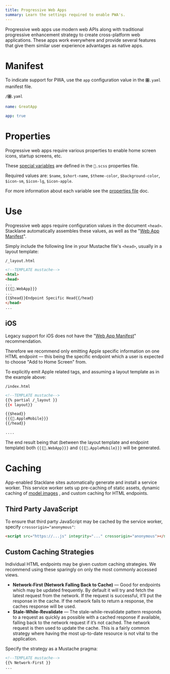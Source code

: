 ```yaml
---
title: Progressive Web Apps
summary: Learn the settings required to enable PWA's.
---
```


Progressive web apps use modern web APIs along with traditional progressive enhancement 
strategy to create cross-platform web applications.
These apps work everywhere and provide several features that 
give them similar user experience advantages as native apps. 

# Manifest

To indicate support for PWA, use the `app` configuration value in the `🎛.yaml` manifest file.

```file-name
/🎛.yaml
```

```yaml
name: GreatApp

app: true
```

# Properties

Progressive web apps require various properties to enable home screen icons, startup screens, etc.

These [special variables](/🗄/Article/settings/properties.md#special) are defined in the `🎨.scss` properties file.  

Required values are: `$name`, `$short-name`, `$theme-color`, `$background-color`, `$icon-sm`, `$icon-lg`, `$icon-apple`.

For more information about each variable see the [properties file](/🗄/Article/settings/properties.md#special) doc.

# Use

Progressive web apps require configuration values in the document `<head>`.
Stacklane automatically assembles these values, as well as the "[Web App Manifest](https://developer.mozilla.org/en-US/docs/Web/Manifest)".

Simply include the following line in your Mustache file's `<head>`, usually in a layout template:

```file-name
/_layout.html
```

```html
<!--TEMPLATE mustache-->
<html>
<head>
... 
{{{🎨.WebApp}}}
...
{{$head}}Endpoint Specific Head{{/head}
</head>
...
```

## iOS

Legacy support for iOS does not have the "[Web App Manifest](https://developer.mozilla.org/en-US/docs/Web/Manifest)" recommendation.

Therefore we recommend only emitting Apple specific information on one HTML endpoint &mdash; this being the specific endpoint
which a user is expected to choose "Add to Home Screen" from.

To explicitly emit Apple related tags, and assuming a layout template as in the example above:

```file-name
/index.html
```

```html
<!--TEMPLATE mustache-->
{{% partial /_layout }}
{{< layout}}

{{$head}}
{{{🎨.AppleMobile}}}
{{/head}}

....
```

The end result being that (between the layout template and endpoint template)
both `{{{🎨.WebApp}}}` and `{{{🎨.AppleMobile}}}` will be generated.

# Caching

App-enabled Stacklane sites automatically generate and install a service worker.
This service worker sets up 
pre-caching of static assets, 
dynamic caching of [model images](/🗄/Article/models/images.md) ,
and custom caching for HTML endpoints.

## Third Party JavaScript

To ensure that third party JavaScript may be cached by the service worker,
specify `crossorigin="anonymous"`:

```html
<script src="https://...js" integrity="..." crossorigin="anonymous"></script>
```

## Custom Caching Strategies

Individual HTML endpoints may be given custom caching strategies.
We recommend using these sparingly on only the most commonly accessed views.

- **Network-First (Network Falling Back to Cache)** &mdash; 
  Good for endpoints which may be updated frequently. 
  By default it will try and fetch the latest request from the network. 
  If the request is successful, it’ll put the response in the cache. 
  If the network fails to return a response, the caches response will be used.
- **Stale-While-Revalidate** &mdash; 
  The stale-while-revalidate pattern responds to a request as
  quickly as possible with a cached response if available, falling back to the network 
  request if it’s not cached. The network request is then used to update the cache.
  This is a fairly common strategy where having the most up-to-date resource is not vital to the application.

Specify the strategy as a Mustache pragma:

```html
<!--TEMPLATE mustache-->
{{% Network-First }}
...
```

